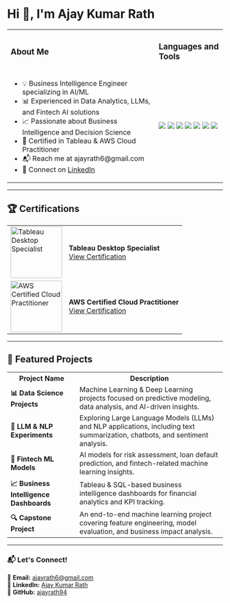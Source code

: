 # Hi 👋, I'm Ajay Kumar Rath

<table>
  <tr>
    <td><h3>About Me</h3></td>
    <td><h3>Languages and Tools</h3></td>
  </tr>
  <tr>
    <td>
      <ul>
        <li>💡 Business Intelligence Engineer specializing in AI/ML</li>
        <li>📊 Experienced in Data Analytics, LLMs, and Fintech AI solutions</li>
        <li>📈 Passionate about Business Intelligence and Decision Science</li>
        <li>📜 Certified in Tableau & AWS Cloud Practitioner</li>
        <li>📬 Reach me at ajayrath6@gmail.com</li>
        <li>🔗 Connect on <a href="https://www.linkedin.com/in/ajaykumarrath/">LinkedIn</a></li>
      </ul>
    </td>
    <td>
      <p>
        <img src="https://img.shields.io/badge/Python-3776AB?style=for-the-badge&logo=python&logoColor=white"/>
        <img src="https://img.shields.io/badge/SQL-4479A1?style=for-the-badge&logo=postgresql&logoColor=white"/>
        <img src="https://img.shields.io/badge/Tableau-E97627?style=for-the-badge&logo=tableau&logoColor=white"/>
        <img src="https://img.shields.io/badge/Apache%20Superset-273347?style=for-the-badge&logo=apache-superset&logoColor=white"/>
        <img src="https://img.shields.io/badge/TensorFlow-FF6F00?style=for-the-badge&logo=tensorflow&logoColor=white"/>
        <img src="https://img.shields.io/badge/Pandas-150458?style=for-the-badge&logo=pandas&logoColor=white"/>
        <img src="https://img.shields.io/badge/AWS-232F3E?style=for-the-badge&logo=amazon-aws&logoColor=white"/>
      </p>
    </td>
  </tr>
</table>

---

## 🏆 **Certifications**
  
<table>
  <tr>
    <td>
      <a href="https://www.credly.com/badges/86109f50-0959-47f7-8c48-14ed4342f6df/public_url" target="_blank">
        <img src="https://images.credly.com/size/110x110/images/68448c12-790f-4369-855c-3efc16d37a99/image.png" width="120" alt="Tableau Desktop Specialist"/>
      </a>
    </td>
    <td>
      <strong>Tableau Desktop Specialist</strong>
      <br>
      <a href="https://www.credly.com/badges/86109f50-0959-47f7-8c48-14ed4342f6df/public_url" target="_blank">View Certification</a>
    </td>
  </tr>
  <tr>
    <td>
      <a href="https://www.credly.com/badges/cf309223-554d-4243-8bf2-90b3afc10897/public_url" target="_blank">
        <img src="https://images.credly.com/size/110x110/images/6848b92e-2fa2-44f4-8cfd-af85dc52e2bf/image.png" width="120" alt="AWS Certified Cloud Practitioner"/>
      </a>
    </td>
    <td>
      <strong>AWS Certified Cloud Practitioner</strong>
      <br>
      <a href="https://www.credly.com/badges/cf309223-554d-4243-8bf2-90b3afc10897/public_url" target="_blank">View Certification</a>
    </td>
  </tr>
</table>

---

## 📌 **Featured Projects**

<table>
  <tr>
    <th>Project Name</th>
    <th>Description</th>
  </tr>
  <tr>
    <td><strong>📊 Data Science Projects</strong></td>
    <td>Machine Learning & Deep Learning projects focused on predictive modeling, data analysis, and AI-driven insights.</td>
  </tr>
  <tr>
    <td><strong>🧠 LLM & NLP Experiments</strong></td>
    <td>Exploring Large Language Models (LLMs) and NLP applications, including text summarization, chatbots, and sentiment analysis.</td>
  </tr>
  <tr>
    <td><strong>🏦 Fintech ML Models</strong></td>
    <td>AI models for risk assessment, loan default prediction, and fintech-related machine learning insights.</td>
  </tr>
  <tr>
    <td><strong>📈 Business Intelligence Dashboards</strong></td>
    <td>Tableau & SQL-based business intelligence dashboards for financial analytics and KPI tracking.</td>
  </tr>
  <tr>
    <td><strong>🔍 Capstone Project</strong></td>
    <td>An end-to-end machine learning project covering feature engineering, model evaluation, and business impact analysis.</td>
  </tr>
</table>

---

### 📬 **Let's Connect!**
📧 **Email:** ajayrath6@gmail.com  
🔗 **LinkedIn:** [Ajay Kumar Rath](https://www.linkedin.com/in/ajaykumarrath/)  
🚀 **GitHub:** [ajayrath94](https://github.com/ajayrath94)  
